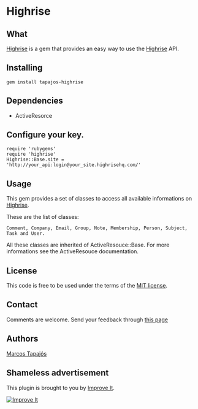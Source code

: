 # Highrise

## What

[Highrise][h] is a gem that provides an easy way to use the [Highrise][h] API.

## Installing

    gem install tapajos-highrise

## Dependencies

* ActiveResorce

## Configure your key.
    
    require 'rubygems'
    require 'highrise'
    Highrise::Base.site = 'http://your_api:login@your_site.highrisehq.com/'
    
## Usage

This gem provides a set of classes to access all available informations on [Highrise][h]. 

These are the list of classes:

    Comment, Company, Email, Group, Note, Membership, Person, Subject, Task and User. 

All these classes are inherited of ActiveResouce::Base. For more informations see the ActiveResouce documentation.

## License

This code is free to be used under the terms of the [MIT license][mit].

## Contact

Comments are welcome. Send your feedback through [this page][co]

## Authors

[Marcos Tapajós][mt]  

## Shameless advertisement

This plugin is brought to you by [Improve It][ii].

[![Improve It][logo]][ii]

[logo]:http://www.improveit.com.br/images/logo/logo_improve_it_screen.gif "Improve It"
[mt]:http://www.improveit.com.br/en/company/tapajos
[ii]:http://www.improveit.com.br/en
[co]:http://www.improveit.com.br/en/contact
[mit]:http://www.opensource.org/licenses/mit-license.php
[h]: http://www.highrisehq.com/